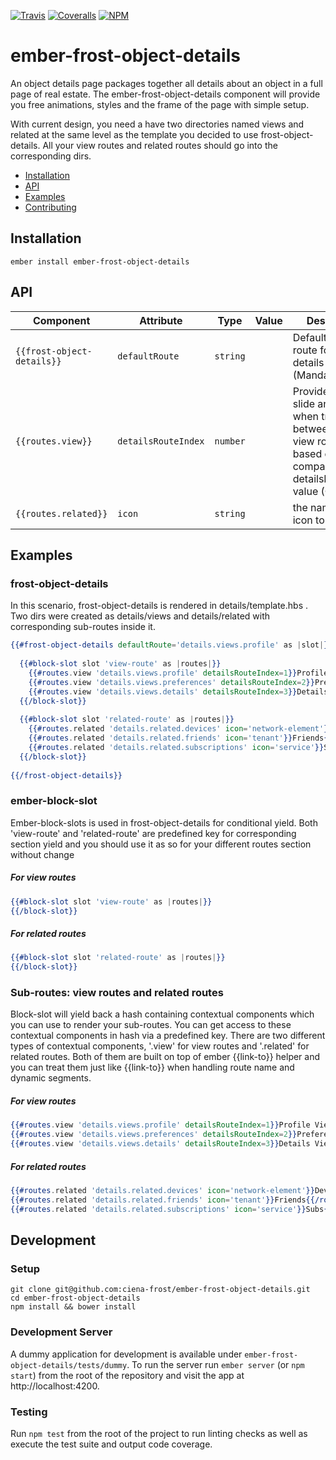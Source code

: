 [ci-img]: https://img.shields.io/travis/ciena-frost/ember-frost-object-details.svg "Travis CI Build Status"
[ci-url]: https://travis-ci.org/ciena-frost/ember-frost-object-details

[cov-img]: https://img.shields.io/coveralls/ciena-frost/ember-frost-object-details.svg "Coveralls Code Coverage"
[cov-url]: https://coveralls.io/github/ciena-frost/ember-frost-object-details

[npm-img]: https://img.shields.io/npm/v/ember-frost-object-details.svg "NPM Version"
[npm-url]: https://www.npmjs.com/package/ember-frost-object-details

[![Travis][ci-img]][ci-url] [![Coveralls][cov-img]][cov-url] [![NPM][npm-img]][npm-url]

# ember-frost-object-details
An object details page packages together all details about an object in a full page of real estate. The ember-frost-object-details component will provide you free animations, styles and the frame of the page with simple setup. 

With current design, you need a have two directories named views and related at the same level as the template you decided to use frost-object-details. All your view routes and related routes should go into the corresponding dirs.
 
 * [Installation](#Installation)
 * [API](#API)
 * [Examples](#Examples)
 * [Contributing](#Contributing)

## Installation
```
ember install ember-frost-object-details
```

## API
|Component| Attribute | Type | Value | Description |
|---------| --------- | ---- | ----- | ----------- |
| `{{frost-object-details}}` | `defaultRoute` | `string` | | Default entry route for object details view (Mandatory) |
| `{{routes.view}}` | `detailsRouteIndex` | `number` | |  Provide left/right slide animation when transition between two view routes based on comparing their detailsRouteIndex value (Optional) |
| `{{routes.related}}` | `icon` | `string` | | the name of the icon to display |

## Examples
### frost-object-details
In this scenario, frost-object-details is rendered in details/template.hbs . Two dirs were created as details/views and details/related with corresponding sub-routes inside it.
```handlebars
{{#frost-object-details defaultRoute='details.views.profile' as |slot|}}
  
  {{#block-slot slot 'view-route' as |routes|}}
    {{#routes.view 'details.views.profile' detailsRouteIndex=1}}Profile View{{/routes.view}}
    {{#routes.view 'details.views.preferences' detailsRouteIndex=2}}Preferences View{{/routes.view}}
    {{#routes.view 'details.views.details' detailsRouteIndex=3}}Details View{{/routes.view}}
  {{/block-slot}}
  
  {{#block-slot slot 'related-route' as |routes|}}
    {{#routes.related 'details.related.devices' icon='network-element'}}Devices{{/routes.related}}
    {{#routes.related 'details.related.friends' icon='tenant'}}Friends{{/routes.related}}
    {{#routes.related 'details.related.subscriptions' icon='service'}}Subs{{/routes.related}}
  {{/block-slot}}
  
{{/frost-object-details}}
```

### ember-block-slot  
Ember-block-slots is used in frost-object-details for conditional yield. Both 'view-route' and 'related-route' are predefined key for corresponding section yield and you should use it as so for your different routes section without change
##### For view routes
```handlebars
{{#block-slot slot 'view-route' as |routes|}}
{{/block-slot}}
```
##### For related routes
```handlebars
{{#block-slot slot 'related-route' as |routes|}}
{{/block-slot}}
```

### Sub-routes: view routes and related routes
Block-slot will yield back a hash containing contextual components which you can use to render your sub-routes. You can get access to these contextual components in hash via a predefined key. There are two different types of contextual components, '.view' for view routes and '.related' for related routes. Both of them are built on top of ember {{link-to}} helper and you can treat them just like {{link-to}} when handling route name and dynamic segments. 
##### For view routes
```handlebars
{{#routes.view 'details.views.profile' detailsRouteIndex=1}}Profile View{{/routes.view}}
{{#routes.view 'details.views.preferences' detailsRouteIndex=2}}Preferences View{{/routes.view}}
{{#routes.view 'details.views.details' detailsRouteIndex=3}}Details View{{/routes.view}}
```

##### For related routes
```handlebars
{{#routes.related 'details.related.devices' icon='network-element'}}Devices{{/routes.related}}
{{#routes.related 'details.related.friends' icon='tenant'}}Friends{{/routes.related}}
{{#routes.related 'details.related.subscriptions' icon='service'}}Subs{{/routes.related}}
```

## Development
### Setup
```
git clone git@github.com:ciena-frost/ember-frost-object-details.git
cd ember-frost-object-details
npm install && bower install
```

### Development Server
A dummy application for development is available under `ember-frost-object-details/tests/dummy`.
To run the server run `ember server` (or `npm start`) from the root of the repository and
visit the app at http://localhost:4200.

### Testing
Run `npm test` from the root of the project to run linting checks as well as execute the test suite
and output code coverage.
